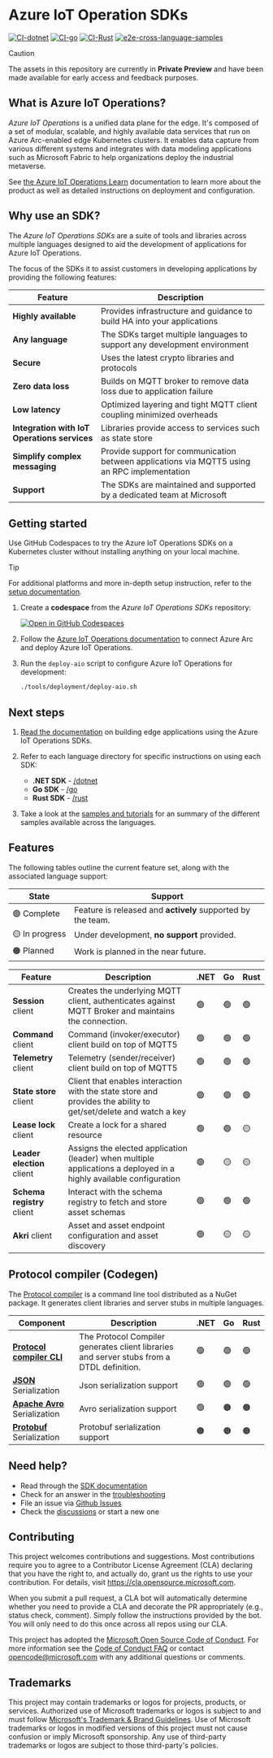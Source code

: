 # Azure IoT Operation SDKs

[![CI-dotnet](https://github.com/Azure/iot-operations-sdks/actions/workflows/ci-dotnet.yml/badge.svg)](https://github.com/Azure/iot-operations-sdks/actions/workflows/ci-dotnet.yml)
[![CI-go](https://github.com/Azure/iot-operations-sdks/actions/workflows/ci-go.yml/badge.svg)](https://github.com/Azure/iot-operations-sdks/actions/workflows/ci-go.yml)
[![CI-Rust](https://github.com/Azure/iot-operations-sdks/actions/workflows/ci-rust.yml/badge.svg)](https://github.com/Azure/iot-operations-sdks/actions/workflows/ci-rust.yml)
[![e2e-cross-language-samples](https://github.com/Azure/iot-operations-sdks/actions/workflows/e2e-cross-language.yml/badge.svg)](https://github.com/Azure/iot-operations-sdks/actions/workflows/e2e-cross-language.yml)

> [!CAUTION]
> The assets in this repository are currently in **Private Preview** and have been made available for early access and feedback purposes.

## What is Azure IoT Operations?

*Azure IoT Operations* is a unified data plane for the edge. It's composed of a set of modular, scalable, and highly available data services that run on Azure Arc-enabled edge Kubernetes clusters. It enables data capture from various different systems and integrates with data modeling applications such as Microsoft Fabric to help organizations deploy the industrial metaverse.

See [the Azure IoT Operations Learn](https://learn.microsoft.com/azure/iot-operations/) documentation to learn more about the product as well as detailed instructions on deployment and configuration.

## Why use an SDK?

The *Azure IoT Operations SDKs* are a suite of tools and libraries across multiple languages designed to aid the development of applications for Azure IoT Operations.

The focus of the SDKs it to assist customers in developing applications by providing the following features:

| Feature | Description |
|-|-|
| **Highly available** | Provides infrastructure and guidance to build HA into your applications |
| **Any language** | The SDKs target multiple languages to support any development environment |
| **Secure** | Uses the latest crypto libraries and protocols |
| **Zero data loss** | Builds on MQTT broker to remove data loss due to application failure |
| **Low latency** | Optimized layering and tight MQTT client coupling minimized overheads |
| **Integration with IoT Operations services** | Libraries provide access to services such as state store |
| **Simplify complex messaging** | Provide support for communication between applications via MQTT5 using an RPC implementation |
| **Support** | The SDKs are maintained and supported by a dedicated team at Microsoft |

## Getting started

Use GitHub Codespaces to try the Azure IoT Operations SDKs on a Kubernetes cluster without installing anything on your local machine.

> [!TIP] 
> For additional platforms and more in-depth setup instruction, refer to the [setup documentation](/doc/setup.md).

1. Create a **codespace** from the *Azure IoT Operations SDKs* repository:

    [![Open in GitHub Codespaces](https://github.com/codespaces/badge.svg)](https://codespaces.new/Azure/iot-operations-sdks?quickstart=1&editor=vscode)

1. Follow the [Azure IoT Operations documentation](https://learn.microsoft.com/azure/iot-operations/get-started-end-to-end-sample/quickstart-deploy?tabs=codespaces#connect-cluster-to-azure-arc) to connect Azure Arc and deploy Azure IoT Operations.

1. Run the `deploy-aio` script to configure Azure IoT Operations for development:

    ```bash
    ./tools/deployment/deploy-aio.sh
    ```

## Next steps

1. [Read the documentation](./doc) on building edge applications using the Azure IoT Operations SDKs.

1. Refer to each language directory for specific instructions on using each SDK:

    * **.NET SDK** - [/dotnet](/dotnet)
    * **Go SDK** - [/go](/go)
    * **Rust SDK** - [/rust](/rust)
  
1. Take a look at the [samples and tutorials](/samples) for an summary of the different samples available across the languages.

## Features

The following tables outline the current feature set, along with the associated language support:

| State | Support |
|-|-|
| :green_circle:&nbsp;Complete | Feature is released and **actively** supported by the team. |
| :yellow_circle:&nbsp;In&nbsp;progress | Under development, **no support** provided. |
| :orange_circle:&nbsp;Planned | Work is planned in the near future. |

| Feature | Description | .NET | Go | Rust |
|-|-|-|-|-|
| **Session** client | Creates the underlying MQTT client, authenticates against MQTT Broker and maintains the connection. | :green_circle: | :green_circle: | :green_circle: |
| **Command** client | Command (invoker/executor) client build on top of MQTT5 | :green_circle: | :green_circle: | :green_circle: |
| **Telemetry** client | Telemetry (sender/receiver) client build on top of MQTT5 | :green_circle: | :green_circle: | :green_circle: |
| **State store** client | Client that enables interaction with the state store and provides the ability to get/set/delete and watch a key | :green_circle: | :green_circle: | :green_circle: |
| **Lease lock** client | Create a lock for a shared resource | :green_circle: | :green_circle: | :yellow_circle: |
| **Leader election** client | Assigns the elected application (leader) when multiple applications a deployed in a highly available configuration | :green_circle: | :yellow_circle: | :yellow_circle: |
| **Schema registry** client | Interact with the schema registry to fetch and store asset schemas | :green_circle: | :green_circle: | :green_circle: |
| **Akri** client | Asset and asset endpoint configuration and asset discovery | :green_circle: | :yellow_circle: | :yellow_circle: |

## Protocol compiler (Codegen)

The [Protocol compiler](/codegen) is a command line tool distributed as a NuGet package. It generates client libraries and server stubs in multiple languages.

| Component | Description | .NET | Go | Rust |
|-|-|-|-|-|
| [**Protocol compiler CLI**](/codegen) | The Protocol Compiler generates client libraries and server stubs from a DTDL definition. | :green_circle: | :green_circle:  | :green_circle:  |
| [**JSON**](https://www.json.org/) Serialization | Json serialization support | :green_circle: | :green_circle:  | :green_circle:  |
| [**Apache Avro**](https://avro.apache.org/) Serialization | Avro serialization support | :green_circle: | :orange_circle: | :orange_circle: |
| [**Protobuf**](https://protobuf.dev/) Serialization | Protobuf serialization support| :orange_circle: | :orange_circle: | :orange_circle: |

## Need help?

* Read through the [SDK documentation](./doc)
* Check for an answer in the [troubleshooting](./doc/troubleshooting.md)
* File an issue via [Github Issues](https://github.com/Azure/iot-operations-sdks/issues/new/choose)
* Check the [discussions](https://github.com/Azure/iot-operations-sdks/discussions) or start a new one

## Contributing

This project welcomes contributions and suggestions. Most contributions require you to agree to a
Contributor License Agreement (CLA) declaring that you have the right to, and actually do, grant us
the rights to use your contribution. For details, visit https://cla.opensource.microsoft.com.

When you submit a pull request, a CLA bot will automatically determine whether you need to provide
a CLA and decorate the PR appropriately (e.g., status check, comment). Simply follow the instructions
provided by the bot. You will only need to do this once across all repos using our CLA.

This project has adopted the [Microsoft Open Source Code of Conduct](https://opensource.microsoft.com/codeofconduct/).
For more information see the [Code of Conduct FAQ](https://opensource.microsoft.com/codeofconduct/faq/) or
contact [opencode@microsoft.com](mailto:opencode@microsoft.com) with any additional questions or comments.

## Trademarks

This project may contain trademarks or logos for projects, products, or services. Authorized use of Microsoft 
trademarks or logos is subject to and must follow 
[Microsoft's Trademark & Brand Guidelines](https://www.microsoft.com/en-us/legal/intellectualproperty/trademarks/usage/general).
Use of Microsoft trademarks or logos in modified versions of this project must not cause confusion or imply Microsoft sponsorship.
Any use of third-party trademarks or logos are subject to those third-party's policies.

